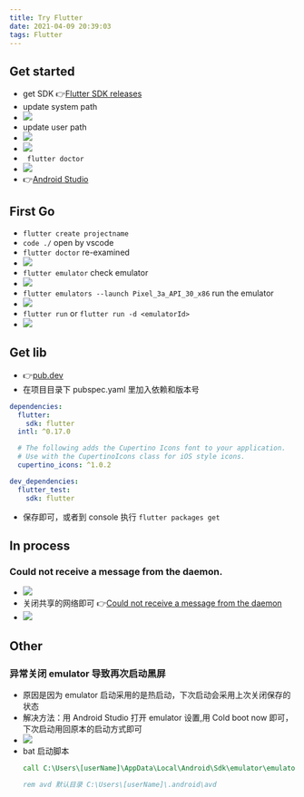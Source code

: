 ```yaml
---
title: Try Flutter
date: 2021-04-09 20:39:03
tags: Flutter
---
```


## Get started
- get SDK 👉[Flutter SDK releases](https://flutter.dev/docs/development/tools/sdk/releases)
- update system path
- ![](/images/tryflutter/Snipaste_2021-04-09_20-44-44.png)
- update user path
- ![](/images/tryflutter/Snipaste_2021-04-09_20-45-40.png)
- ![](/images/tryflutter/Snipaste_2021-04-09_20-46-04.png)
- ` flutter doctor`
- ![](/images/tryflutter/Snipaste_2021-04-09_20-50-12.png)
- 👉[Android Studio](https://developer.android.com/studio/index.html)
<!-- more -->

## First Go
- `flutter create projectname`
- `code ./` open by vscode
- `flutter doctor` re-examined
- ![](/images/tryflutter/Snipaste_2021-04-10_01-17-04.png)
- `flutter emulator` check emulator
- ![](/images/tryflutter/Snipaste_2021-04-10_01-18-32.png)
- `flutter emulators --launch Pixel_3a_API_30_x86` run the emulator
- ![](/images/tryflutter/Snipaste_2021-04-10_01-19-50.png)
- `flutter run` or `flutter run -d <emulatorId>`
- ![](/images/tryflutter/Snipaste_2021-04-10_01-27-37.png)

## Get lib
- 👉[pub.dev](https://pub.dev/)
- 在项目目录下 pubspec.yaml 里加入依赖和版本号
```yaml
dependencies:
  flutter:
    sdk: flutter
  intl: ^0.17.0

  # The following adds the Cupertino Icons font to your application.
  # Use with the CupertinoIcons class for iOS style icons.
  cupertino_icons: ^1.0.2

dev_dependencies:
  flutter_test:
    sdk: flutter
```
- 保存即可，或者到 console 执行 `flutter packages get`

## In process
### Could not receive a message from the daemon.
- ![](/images/tryflutter/Snipaste_2021-05-03_00-54-16.png)
- 关闭共享的网络即可 👉[Could not receive a message from the daemon](https://stackoverflow.com/questions/49609313/could-not-receive-a-message-from-the-daemon)
- ![](/images/tryflutter/Snipaste_2021-05-03_00-58-11.png)

## Other
### 异常关闭 emulator 导致再次启动黑屏
- 原因是因为 emulator 启动采用的是热启动，下次启动会采用上次关闭保存的状态
- 解决方法：用 Android Studio 打开 emulator 设置,用 Cold boot now 即可，下次启动用回原本的启动方式即可
- ![](/images/tryflutter/Snipaste_2021-05-16_16-27-58.png)
- bat 启动脚本
  ```bat
  call C:\Users\[userName]\AppData\Local\Android\Sdk\emulator\emulator.exe  -netspeed full -avd Pixel_2_API_30

  rem avd 默认目录 C:\Users\[userName]\.android\avd
  ```
